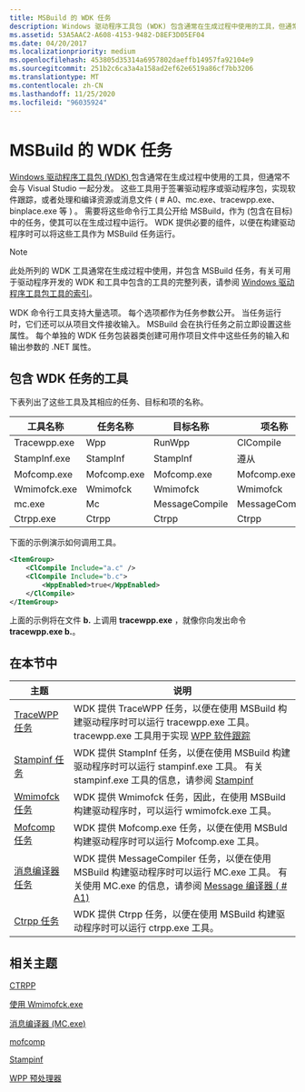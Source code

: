 ```yaml
---
title: MSBuild 的 WDK 任务
description: Windows 驱动程序工具包 (WDK) 包含通常在生成过程中使用的工具，但通常不会与 Visual Studio 一起分发。
ms.assetid: 53A5AAC2-A608-4153-9482-D8EF3D05EF04
ms.date: 04/20/2017
ms.localizationpriority: medium
ms.openlocfilehash: 453805d35314a6957802daeffb14957fa92104e9
ms.sourcegitcommit: 251b2c6ca3a4a158ad2ef62e6519a86cf7bb3206
ms.translationtype: MT
ms.contentlocale: zh-CN
ms.lasthandoff: 11/25/2020
ms.locfileid: "96035924"
---
```

# <a name="wdk-tasks-for-msbuild"></a>MSBuild 的 WDK 任务

[Windows 驱动程序工具包 (WDK) ](../download-the-wdk.md)包含通常在生成过程中使用的工具，但通常不会与 Visual Studio 一起分发。 这些工具用于签署驱动程序或驱动程序包，实现软件跟踪，或者处理和编译资源或消息文件 ( # A0、mc.exe、tracewpp.exe、binplace.exe 等 ) 。 需要将这些命令行工具公开给 MSBuild，作为 (包含在目标) 中的任务，使其可以在生成过程中运行。 WDK 提供必要的组件，以便在构建驱动程序时可以将这些工具作为 MSBuild 任务运行。

>[!NOTE]
>此处所列的 WDK 工具通常在生成过程中使用，并包含 MSBuild 任务，有关可用于驱动程序开发的 WDK 和工具中包含的工具的完整列表，请参阅 [Windows 驱动程序工具包工具的索引](index-of-windows-driver-kit-tools.md)。

WDK 命令行工具支持大量选项。 每个选项都作为任务参数公开。 当任务运行时，它们还可以从项目文件接收输入。 MSBuild 会在执行任务之前立即设置这些属性。 每个单独的 WDK 任务包装器类创建可用作项目文件中这些任务的输入和输出参数的 .NET 属性。

## <a name="tools-that-have-wdk-tasks"></a>包含 WDK 任务的工具

下表列出了这些工具及其相应的任务、目标和项的名称。

| 工具名称    | 任务名称 | 目标名称    | 项名称      |
|--------------|-----------|----------------|----------------|
| Tracewpp.exe | Wpp       | RunWpp         | ClCompile      |
| StampInf.exe | StampInf  | StampInf       | 遵从            |
| Mofcomp.exe  | Mofcomp.exe   | Mofcomp.exe        | Mofcomp.exe        |
| Wmimofck.exe | Wmimofck  | Wmimofck       | Wmimofck       |
| mc.exe       | Mc        | MessageCompile | MessageCompile |
| Ctrpp.exe    | Ctrpp     | Ctrpp          | Ctrpp          |

下面的示例演示如何调用工具。

```XML
<ItemGroup>
    <ClCompile Include="a.c" />
    <ClCompile Include="b.c">
        <WppEnabled>true</WppEnabled>
    </ClCompile>
</ItemGroup>
```

上面的示例将在文件 **b.** 上调用 **tracewpp.exe** ，就像你向发出命令 **tracewpp.exe b.**。

## <a name="in-this-section"></a>在本节中

|主题|说明|
|----|----|
|[TraceWPP 任务](tracewpp-task.md)|WDK 提供 TraceWPP 任务，以便在使用 MSBuild 构建驱动程序时可以运行 tracewpp.exe 工具。 tracewpp.exe 工具用于实现 [WPP 软件跟踪](wpp-software-tracing.md)|
|[Stampinf 任务](stampinf-task.md)|WDK 提供 StampInf 任务，以便在使用 MSBuild 构建驱动程序时可以运行 stampinf.exe 工具。 有关 stampinf.exe 工具的信息，请参阅 [Stampinf](stampinf.md)|
|[Wmimofck 任务](wmimofck-task.md)|WDK 提供 Wmimofck 任务，因此，在使用 MSBuild 构建驱动程序时，可以运行 wmimofck.exe 工具。|
|[Mofcomp 任务](mofcomp-task.md)|WDK 提供 Mofcomp.exe 任务，以便在使用 MSBuld 构建驱动程序时可以运行 Mofcomp.exe 工具。|
|[消息编译器任务](message-compiler-task.md)|WDK 提供 MessageCompiler 任务，以便在使用 MSBuild 构建驱动程序时可以运行 MC.exe 工具。 有关使用 MC.exe 的信息，请参阅 [Message 编译器 ( # A1) ](/windows/desktop/WES/message-compiler--mc-exe-)|
|[Ctrpp 任务](ctrpp-task.md)|WDK 提供 Ctrpp 任务，以便在使用 MSBuild 构建驱动程序时可以运行 ctrpp.exe 工具。|

## <a name="related-topics"></a>相关主题

[CTRPP](/windows/desktop/PerfCtrs/ctrpp)

[使用 Wmimofck.exe](../kernel/using-wmimofck-exe.md)

[消息编译器 (MC.exe)](/windows/desktop/WES/message-compiler--mc-exe-)

[mofcomp](/windows/desktop/WmiSdk/mofcomp)

[Stampinf](stampinf.md)

[WPP 预处理器](wpp-preprocessor.md)
